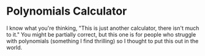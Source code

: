 # Polynomials Calculator

I know what you're thinking, "This is just another calculator, there isn't much to it." You might be partially correct, but this one is for people who struggle with polynomials (something I find thrilling) so I thought to put this out in the world.
